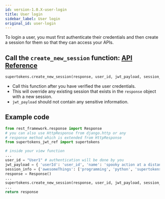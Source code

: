 ```yaml
---
id: version-1.0.X-user-login
title: User login
sidebar_label: User login
original_id: user-login
---
```

To login a user, you must first authenticate their credentials and then create a session for them so that they can access your APIs.

## Call the ```create_new_session``` function: [API Reference](api-reference#create_new_sessionresponse-user_id-jwt_payload-none-session_info-none)
```python
supertokens.create_new_session(response, user_id, jwt_payload, session_info)
```
- Call this function after you have verified the user credentials.
- This will override any existing session that exists in the ```response``` object with a new session.
- ```jwt_payload``` should not contain any sensitive information.

<div class="divider"></div>

## Example code
```python
from rest_framework.response import Response
# you can also use HttpResponse from django.http or any
# response method which is extended from HttpResponse
from supertokens_jwt_ref import supertokens

# inside your view function
...
user_id = "User1" # authentication will be done by you
jwt_payload = { 'userId': 'user_id', 'name': 'spooky action at a distance'};
session_info = {'awesomeThings': ['programming', 'python', 'supertokens']};
response = Response()
...
supertokens.create_new_session(response, user_id, jwt_payload, session_info)
...
return response
```